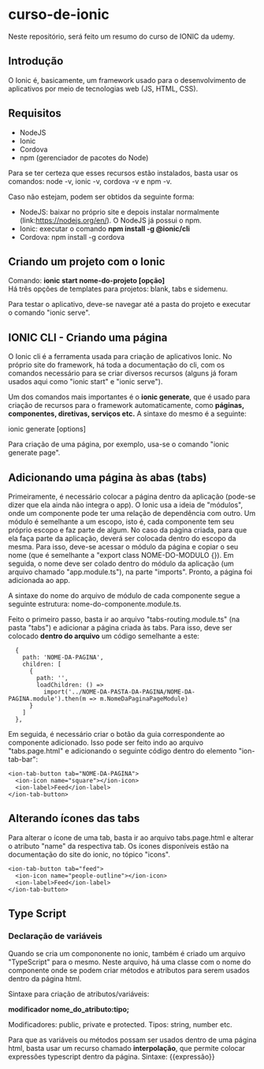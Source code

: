 # curso-de-ionic
Neste repositório, será feito um resumo do curso de IONIC da udemy.

## Introdução
O Ionic é, basicamente, um framework usado para o desenvolvimento de aplicativos por meio de tecnologias web (JS, HTML, CSS). 

## Requisitos
- NodeJS
- Ionic 
- Cordova
- npm (gerenciador de pacotes do Node) <br>

Para se ter certeza que esses recursos estão instalados, basta usar os comandos: node -v, ionic -v, cordova -v e npm -v. <br>

Caso não estejam, podem ser obtidos da seguinte forma:
- NodeJS: baixar no próprio site e depois instalar normalmente (link:https://nodejs.org/en/). O NodeJS já possui o npm.
- Ionic: executar o comando **npm install -g @ionic/cli**
- Cordova: npm install -g cordova

## Criando um projeto com o Ionic
Comando: **ionic start nome-do-projeto [opção]** <br>
Há três opções de templates para projetos: blank, tabs e sidemenu.

Para testar o aplicativo, deve-se navegar até a pasta do projeto e executar o comando "ionic serve".

## IONIC CLI - Criando uma página
O Ionic cli é a ferramenta usada para criação de aplicativos Ionic. No próprio site do framework, há toda a documentação do cli, com os comandos necessário para se criar diversos recursos (alguns já foram usados aqui como "ionic start" e "ionic serve").

Um dos comandos mais importantes é o **ionic generate**, que é usado para criação de recursos para o framework automaticamente, como **páginas, componentes, diretivas, serviços etc.** A sintaxe do mesmo é a seguinte:

ionic generate <type> <name> [options]
  
Para criação de uma página, por exemplo, usa-se o comando "ionic generate page".

## Adicionando uma página às abas (tabs)
Primeiramente, é necessário colocar a página dentro da aplicação (pode-se dizer que ela ainda não integra o app). O Ionic usa a ideia de "módulos", onde um componente pode ter uma relação de dependência com outro. Um módulo é semelhante a um escopo, isto é, cada componente tem seu próprio escopo e faz parte de algum. No caso da página criada, para que ela faça parte da aplicação, deverá ser colocada dentro do escopo da mesma. Para isso, deve-se acessar o módulo da página e copiar o seu nome (que é semelhante a "export class NOME-DO-MODULO {}). Em seguida, o nome deve ser colado dentro do módulo da aplicação (um arquivo chamado "app.module.ts"), na parte "imports". Pronto, a página foi adicionada ao app. 

A sintaxe do nome do arquivo de módulo de cada componente segue a seguinte estrutura: nome-do-componente.module.ts.

Feito o primeiro passo, basta ir ao arquivo "tabs-routing.module.ts" (na pasta "tabs") e adicionar a página criada às tabs. Para isso, deve ser colocado **dentro do arquivo** um código semelhante a este:

      {
        path: 'NOME-DA-PAGINA',
        children: [
          {
            path: '',
            loadChildren: () =>
              import('../NOME-DA-PASTA-DA-PAGINA/NOME-DA-PAGINA.module').then(m => m.NomeDaPaginaPageModule)
          }
        ]
      },

Em seguida, é necessário criar o botão da guia correspondente ao componente adicionado. Isso pode ser feito indo ao arquivo "tabs.page.html" e adicionando o seguinte código dentro do elemento "ion-tab-bar":

    <ion-tab-button tab="NOME-DA-PAGINA">
      <ion-icon name="square"></ion-icon>
      <ion-label>Feed</ion-label>
    </ion-tab-button>
    
    
  ## Alterando ícones das tabs
  Para alterar o ícone de uma tab, basta ir ao arquivo tabs.page.html e alterar o atributo "name" da respectiva tab. Os ícones disponíveis estão na documentação do site do ionic, no tópico "icons". 
  
    <ion-tab-button tab="feed">
      <ion-icon name="people-outline"></ion-icon>
      <ion-label>Feed</ion-label>
    </ion-tab-button>
    

## Type Script
### Declaração de variáveis
Quando se cria um compononente no ionic, também é criado um arquivo "TypeScript" para o mesmo. Neste arquivo, há uma classe com o nome do componente onde se podem criar métodos e atributos para serem usados dentro da página html.

Sintaxe para criação de atributos/variáveis:

**modificador nome_do_atributo:tipo;**

Modificadores: public, private e protected. Tipos: string, number etc.

Para que as variáveis ou métodos possam ser usados dentro de uma página html, basta usar um recurso chamado **interpolação**, que permite colocar expressões typescript dentro da página. 
Sintaxe: {{expressão}}







